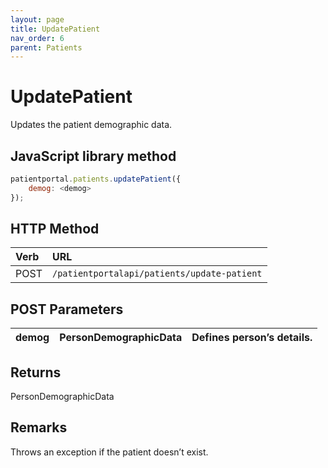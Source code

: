 ```yaml
---
layout: page
title: UpdatePatient
nav_order: 6
parent: Patients
---
```


# UpdatePatient

Updates the patient demographic data.

## JavaScript library method

```javascript
patientportal.patients.updatePatient({
    demog: <demog>
});
```

## HTTP Method

| Verb | URL                                               |
|:-----|:--------------------------------------------------|
| POST | `/patientportalapi/patients/update-patient` |

## POST Parameters

| demog | PersonDemographicData | Defines person’s details. |
| --- | --- | --- |

## Returns

PersonDemographicData

## Remarks

Throws an exception if the patient doesn’t exist.
